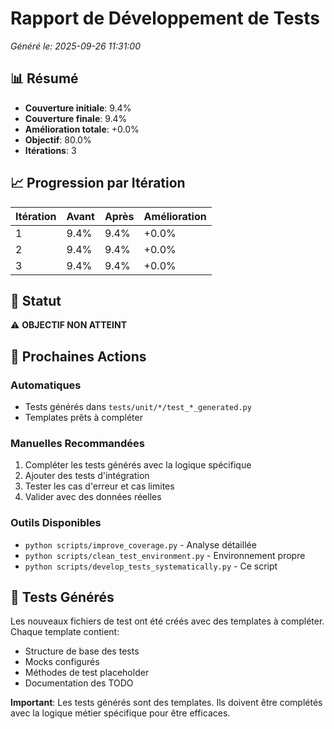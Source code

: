 # Rapport de Développement de Tests

*Généré le: 2025-09-26 11:31:00*

## 📊 Résumé

- **Couverture initiale**: 9.4%
- **Couverture finale**: 9.4%
- **Amélioration totale**: +0.0%
- **Objectif**: 80.0%
- **Itérations**: 3

## 📈 Progression par Itération

| Itération | Avant | Après | Amélioration |
|-----------|-------|-------|--------------|
| 1 | 9.4% | 9.4% | +0.0% |
| 2 | 9.4% | 9.4% | +0.0% |
| 3 | 9.4% | 9.4% | +0.0% |

## 🎯 Statut

⚠️ **OBJECTIF NON ATTEINT**

## 🔄 Prochaines Actions

### Automatiques
- Tests générés dans `tests/unit/*/test_*_generated.py`
- Templates prêts à compléter

### Manuelles Recommandées
1. Compléter les tests générés avec la logique spécifique
2. Ajouter des tests d'intégration
3. Tester les cas d'erreur et cas limites
4. Valider avec des données réelles

### Outils Disponibles
- `python scripts/improve_coverage.py` - Analyse détaillée
- `python scripts/clean_test_environment.py` - Environnement propre
- `python scripts/develop_tests_systematically.py` - Ce script

## 📝 Tests Générés

Les nouveaux fichiers de test ont été créés avec des templates à compléter.
Chaque template contient:
- Structure de base des tests
- Mocks configurés
- Méthodes de test placeholder
- Documentation des TODO

**Important**: Les tests générés sont des templates. Ils doivent être complétés avec la logique métier spécifique pour être efficaces.

